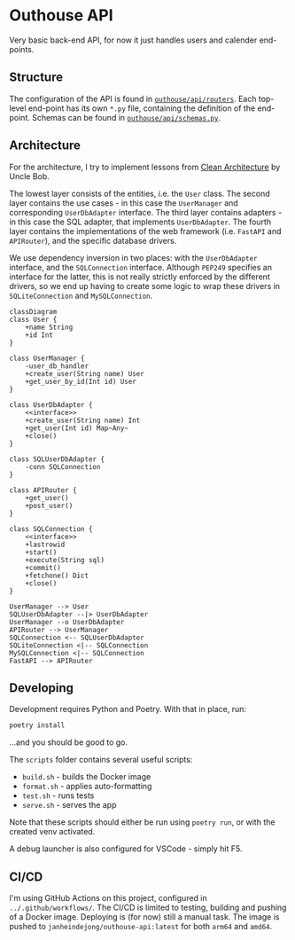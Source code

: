 # Outhouse API

Very basic back-end API, for now it just handles users and calender end-points. 

## Structure 

The configuration of the API is found in [`outhouse/api/routers`](./outhouse/api/routers/). Each top-level end-point has its own `*.py` file, containing the definition of the end-point. Schemas can be found in [`outhouse/api/schemas.py`](./outhouse/api/schemas.py). 

## Architecture 

For the architecture, I try to implement lessons from [Clean Architecture]() by Uncle Bob. 

The lowest layer consists of the entities, i.e. the `User` class. The second layer contains the use cases - in this case the `UserManager` and corresponding `UserDbAdapter` interface. The third layer contains adapters - in this case the SQL adapter, that implements `UserDbAdapter`. The fourth layer contains the implementations of the web framework (i.e. `FastAPI` and `APIRouter`), and the specific database drivers. 

We use dependency inversion in two places: with the `UserDbAdapter` interface, and the `SQLConnection` interface. Although `PEP249` specifies an interface for the latter, this is not really strictly enforced by the different drivers, so we end up having to create some logic to wrap these drivers in `SQLiteConnection` and `MySQLConnection`.

```mermaid 
classDiagram 
class User {
    +name String
    +id Int
}

class UserManager {
    -user_db_handler
    +create_user(String name) User
    +get_user_by_id(Int id) User
}

class UserDbAdapter {
    <<interface>>
    +create_user(String name) Int
    +get_user(Int id) Map~Any~
    +close()
}

class SQLUserDbAdapter {
    -conn SQLConnection
}

class APIRouter {
    +get_user()
    +post_user()
}

class SQLConnection {
    <<interface>>
    +lastrowid
    +start()
    +execute(String sql)
    +commit()
    +fetchone() Dict
    +close()
}

UserManager --> User 
SQLUserDbAdapter --|> UserDbAdapter
UserManager --o UserDbAdapter
APIRouter --> UserManager
SQLConnection <-- SQLUserDbAdapter
SQLiteConnection <|-- SQLConnection
MySQLConnection <|-- SQLConnection
FastAPI --> APIRouter
```

## Developing 

Development requires Python and Poetry. With that in place, run: 

```bash
poetry install
```

...and you should be good to go. 

The `scripts` folder contains several useful scripts: 

* `build.sh` - builds the Docker image 
* `format.sh` - applies auto-formatting 
* `test.sh` - runs tests 
* `serve.sh` - serves the app

Note that these scripts should either be run using `poetry run`, or with the created venv activated. 

A debug launcher is also configured for VSCode - simply hit F5. 

## CI/CD 

I'm using GitHub Actions on this project, configured in `../.github/workflows/`. The CI/CD is limited to testing, building and pushing of a Docker image. Deploying is (for now) still a manual task. The image is pushed to `janheindejong/outhouse-api:latest` for both `arm64` and `amd64`. 
